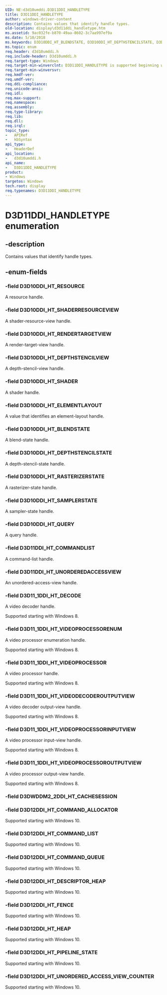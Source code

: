 ```yaml
---
UID: NE:d3d10umddi.D3D11DDI_HANDLETYPE
title: D3D11DDI_HANDLETYPE
author: windows-driver-content
description: Contains values that identify handle types.
old-location: display\d3d11ddi_handletype.htm
ms.assetid: 9ac032fe-b870-49aa-8602-3c7aa997ef9a
ms.date: 5/10/2018
ms.keywords: D3D10DDI_HT_BLENDSTATE, D3D10DDI_HT_DEPTHSTENCILSTATE, D3D10DDI_HT_DEPTHSTENCILVIEW, D3D10DDI_HT_ELEMENTLAYOUT, D3D10DDI_HT_QUERY, D3D10DDI_HT_RASTERIZERSTATE, D3D10DDI_HT_RENDERTARGETVIEW, D3D10DDI_HT_RESOURCE, D3D10DDI_HT_SAMPLERSTATE, D3D10DDI_HT_SHADER, D3D10DDI_HT_SHADERRESOURCEVIEW, D3D11DDI_HANDLETYPE, D3D11DDI_HANDLETYPE enumeration [Display Devices], D3D11DDI_HT_COMMANDLIST, D3D11DDI_HT_UNORDEREDACCESSVIEW, D3D11_1DDI_HT_DECODE, D3D11_1DDI_HT_VIDEODECODEROUTPUTVIEW, D3D11_1DDI_HT_VIDEOPROCESSOR, D3D11_1DDI_HT_VIDEOPROCESSORENUM, D3D11_1DDI_HT_VIDEOPROCESSORINPUTVIEW, D3D11_1DDI_HT_VIDEOPROCESSOROUTPUTVIEW, D3D12DDI_HT_COMMAND_ALLOCATOR, D3D12DDI_HT_COMMAND_LIST, D3D12DDI_HT_COMMAND_QUEUE, D3D12DDI_HT_DESCRIPTOR_HEAP, D3D12DDI_HT_FENCE, D3D12DDI_HT_HEAP, D3D12DDI_HT_PIPELINE_STATE, D3D12DDI_HT_UNORDERED_ACCESS_VIEW_COUNTER, UMDisplayDriver_Dx11param_Structs_b979aef9-205a-4af9-b68e-9064499faca5.xml, d3d10umddi/ D3D12DDI_HT_COMMAND_ALLOCATOR, d3d10umddi/ D3D12DDI_HT_COMMAND_LIST, d3d10umddi/ D3D12DDI_HT_COMMAND_QUEUE, d3d10umddi/ D3D12DDI_HT_DESCRIPTOR_HEAP, d3d10umddi/ D3D12DDI_HT_FENCE, d3d10umddi/ D3D12DDI_HT_HEAP, d3d10umddi/ D3D12DDI_HT_PIPELINE_STATE, d3d10umddi/ D3D12DDI_HT_UNORDERED_ACCESS_VIEW_COUNTER, d3d10umddi/D3D10DDI_HT_BLENDSTATE, d3d10umddi/D3D10DDI_HT_DEPTHSTENCILSTATE, d3d10umddi/D3D10DDI_HT_DEPTHSTENCILVIEW, d3d10umddi/D3D10DDI_HT_ELEMENTLAYOUT, d3d10umddi/D3D10DDI_HT_QUERY, d3d10umddi/D3D10DDI_HT_RASTERIZERSTATE, d3d10umddi/D3D10DDI_HT_RENDERTARGETVIEW, d3d10umddi/D3D10DDI_HT_RESOURCE, d3d10umddi/D3D10DDI_HT_SAMPLERSTATE, d3d10umddi/D3D10DDI_HT_SHADER, d3d10umddi/D3D10DDI_HT_SHADERRESOURCEVIEW, d3d10umddi/D3D11DDI_HANDLETYPE, d3d10umddi/D3D11DDI_HT_COMMANDLIST, d3d10umddi/D3D11DDI_HT_UNORDEREDACCESSVIEW, d3d10umddi/D3D11_1DDI_HT_DECODE, d3d10umddi/D3D11_1DDI_HT_VIDEODECODEROUTPUTVIEW, d3d10umddi/D3D11_1DDI_HT_VIDEOPROCESSOR, d3d10umddi/D3D11_1DDI_HT_VIDEOPROCESSORENUM, d3d10umddi/D3D11_1DDI_HT_VIDEOPROCESSORINPUTVIEW, d3d10umddi/D3D11_1DDI_HT_VIDEOPROCESSOROUTPUTVIEW, display.d3d11ddi_handletype
ms.topic: enum
req.header: d3d10umddi.h
req.include-header: D3d10umddi.h
req.target-type: Windows
req.target-min-winverclnt: D3D11DDI_HANDLETYPE is supported beginning with the Windows 7 operating system.
req.target-min-winversvr: 
req.kmdf-ver: 
req.umdf-ver: 
req.ddi-compliance: 
req.unicode-ansi: 
req.idl: 
req.max-support: 
req.namespace: 
req.assembly: 
req.type-library: 
req.lib: 
req.dll: 
req.irql: 
topic_type:
-	APIRef
-	kbSyntax
api_type:
-	HeaderDef
api_location:
-	d3d10umddi.h
api_name:
-	D3D11DDI_HANDLETYPE
product:
- Windows
targetos: Windows
tech.root: display
req.typenames: D3D11DDI_HANDLETYPE
---
```


# D3D11DDI_HANDLETYPE enumeration


## -description


Contains values that identify handle types. 


## -enum-fields




### -field D3D10DDI_HT_RESOURCE

A resource handle. 


### -field D3D10DDI_HT_SHADERRESOURCEVIEW


A shader-resource-view handle. 
     


### -field D3D10DDI_HT_RENDERTARGETVIEW

A render-target-view handle. 


### -field D3D10DDI_HT_DEPTHSTENCILVIEW

A depth-stencil-view handle. 


### -field D3D10DDI_HT_SHADER

A shader handle. 


### -field D3D10DDI_HT_ELEMENTLAYOUT

A value that identifies an element-layout handle. 


### -field D3D10DDI_HT_BLENDSTATE

A blend-state handle. 


### -field D3D10DDI_HT_DEPTHSTENCILSTATE

A depth-stencil-state handle. 


### -field D3D10DDI_HT_RASTERIZERSTATE

A rasterizer-state handle. 


### -field D3D10DDI_HT_SAMPLERSTATE

A sampler-state handle. 


### -field D3D10DDI_HT_QUERY

A query handle.


### -field D3D11DDI_HT_COMMANDLIST

A command-list handle. 


### -field D3D11DDI_HT_UNORDEREDACCESSVIEW

An unordered-access-view handle. 


### -field D3D11_1DDI_HT_DECODE

A video decoder handle.

Supported starting with Windows 8.


### -field D3D11_1DDI_HT_VIDEOPROCESSORENUM

A video processor enumeration handle.

Supported starting with Windows 8.


### -field D3D11_1DDI_HT_VIDEOPROCESSOR

A video processor handle.

Supported starting with Windows 8.


### -field D3D11_1DDI_HT_VIDEODECODEROUTPUTVIEW

A video decoder output-view handle.

Supported starting with Windows 8.


### -field D3D11_1DDI_HT_VIDEOPROCESSORINPUTVIEW

A video processor input-view handle.

Supported starting with Windows 8.


### -field D3D11_1DDI_HT_VIDEOPROCESSOROUTPUTVIEW

A video processor output-view handle.

Supported starting with Windows 8.


### -field D3DWDDM2_2DDI_HT_CACHESESSION




### -field D3D12DDI_HT_COMMAND_ALLOCATOR

Supported starting with Windows 10.


### -field D3D12DDI_HT_COMMAND_LIST

Supported starting with Windows 10.


### -field D3D12DDI_HT_COMMAND_QUEUE

Supported starting with Windows 10.


### -field D3D12DDI_HT_DESCRIPTOR_HEAP

Supported starting with Windows 10.


### -field D3D12DDI_HT_FENCE

Supported starting with Windows 10.


### -field D3D12DDI_HT_HEAP

Supported starting with Windows 10.


### -field D3D12DDI_HT_PIPELINE_STATE

Supported starting with Windows 10.


### -field D3D12DDI_HT_UNORDERED_ACCESS_VIEW_COUNTER

Supported starting with Windows 10.

